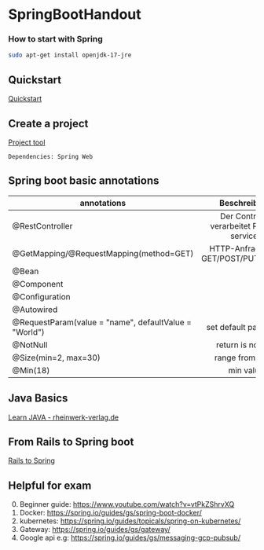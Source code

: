 # SpringBootHandout

### How to start with Spring


```bash
sudo apt-get install openjdk-17-jre 
```

## Quickstart
[Quickstart](https://spring.io/quickstart)

## Create a project
[Project tool](https://start.spring.io/)

	Dependencies: Spring Web
	
## Spring boot basic annotations

| annotations   					| Beschreibung  | 
| ------------- 					|:-------------:|
| @RestController    					|Der Controller verarbeitet RESTful services	| 
| @GetMapping/@RequestMapping(method=GET) 		|HTTP-Anfragen z.B GET/POST/PUT/DELETE		|  
| @Bean 						|     						|   
| @Component						|     						|   
| @Configuration					|     						|   
| @Autowired						|     						|
| @RequestParam(value = "name", defaultValue = "World")	|  set default parameter   			| 
| @NotNull						|  return is not null   			| 
| @Size(min=2, max=30)					|  range from x to y   				| 
| @Min(18)						|  min value    				| 

## Java Basics

[Learn JAVA - rheinwerk-verlag.de](http://openbook.rheinwerk-verlag.de/javainsel/)

## From Rails to Spring boot

[Rails to Spring](https://github.com/lidimayra/from-rails-to-spring-boot)

## Helpful for exam
0. Beginner guide: https://www.youtube.com/watch?v=vtPkZShrvXQ
1. Docker: https://spring.io/guides/gs/spring-boot-docker/
2. kubernetes: https://spring.io/guides/topicals/spring-on-kubernetes/
3. Gateway: https://spring.io/guides/gs/gateway/
4. Google api e.g: https://spring.io/guides/gs/messaging-gcp-pubsub/
